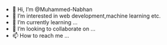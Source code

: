 - 👋 Hi, I’m @Muhammed-Nabhan
- 👀 I’m interested in web development,machine learning etc.
- 🌱 I’m currently learning ...
- 💞️ I’m looking to collaborate on ...
- 📫 How to reach me ...

<!---
Muhammed-Nabhan/Muhammed-Nabhan is a ✨ special ✨ repository because its `README.md` (this file) appears on your GitHub profile.
You can click the Preview link to take a look at your changes.
--->
